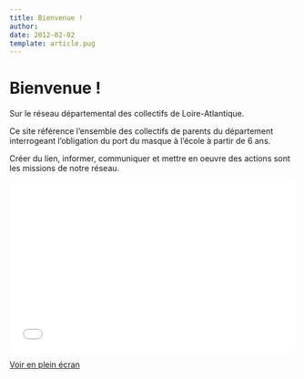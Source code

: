 ```yaml
---
title: Bienvenue !
author: 
date: 2012-02-02
template: article.pug
---
```


# Bienvenue !

Sur le réseau départemental des collectifs de Loire-Atlantique.

Ce site référence l’ensemble des collectifs de parents du département interrogeant l’obligation du port du masque à l’école à partir de 6 ans.

Créer du lien, informer, communiquer et mettre en oeuvre des actions sont les missions de notre réseau. 


<iframe width="100%" height="300px" frameborder="0" allowfullscreen src="//umap.openstreetmap.fr/fr/map/collectifs-de-parents-loire-atlantique_556977?scaleControl=false&miniMap=false&scrollWheelZoom=false&zoomControl=true&allowEdit=false&moreControl=true&searchControl=null&tilelayersControl=null&embedControl=null&datalayersControl=true&onLoadPanel=undefined&captionBar=false"></iframe><p><a href="//umap.openstreetmap.fr/fr/map/collectifs-de-parents-loire-atlantique_556977">Voir en plein écran</a></p>